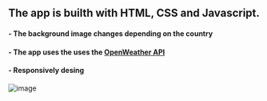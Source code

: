 ## The app is builth with HTML, CSS and Javascript.

#### - The background image changes depending on the country
#### - The app uses the uses the [OpenWeather API](https://openweathermap.org/)
#### - Responsively desing

![image](https://user-images.githubusercontent.com/83142033/212483014-a6311abe-0a89-4590-a8a1-41118d707021.png)
